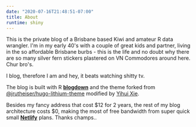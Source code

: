 ```yaml
---
date: "2020-07-16T21:48:51-07:00"
title: About
runtime: shiny
---
```


This is the private blog of a Brisbane based Kiwi and amateur R data wrangler. I'm in my early 40's with a couple of great kids and partner, living in the so affordable Brisbane burbs - this is the life and no doubt why there are so many silver fern stickers plastered on VN Commodores around here. Chur bro's.

I blog, therefore I am and hey, it beats watching shitty tv.

The blog is built with R [**blogdown**](https://github.com/rstudio/blogdown) and the theme forked from [@jrutheiser/hugo-lithium-theme](https://github.com/jrutheiser/hugo-lithium-theme) modified by [Yihui Xie](https://github.com/yihui/hugo-lithium).

Besides my fancy address that cost $12 for 2 years, the rest of my blog architecture costs $0, making the most of free bandwidth from super quick small [**Netlify**](https://netlify.com) plans. Thanks champs..